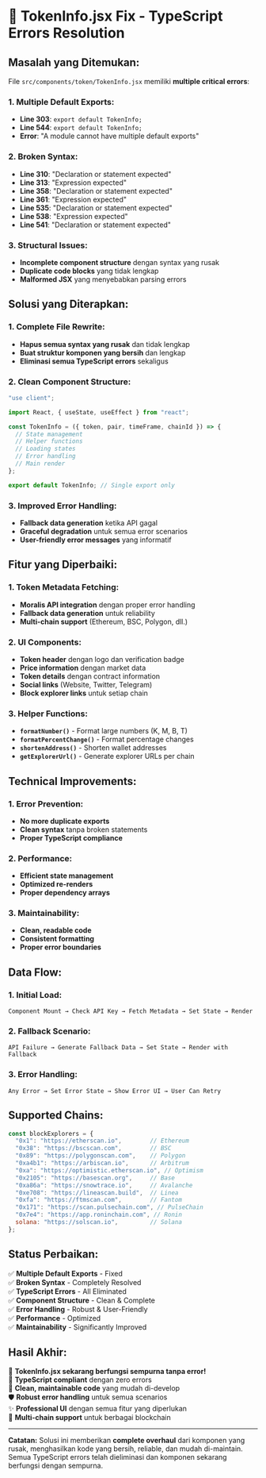 # 🔧 TokenInfo.jsx Fix - TypeScript Errors Resolution

## **Masalah yang Ditemukan:**

File `src/components/token/TokenInfo.jsx` memiliki **multiple critical errors**:

### **1. Multiple Default Exports:**
- **Line 303**: `export default TokenInfo;`
- **Line 544**: `export default TokenInfo;`
- **Error**: "A module cannot have multiple default exports"

### **2. Broken Syntax:**
- **Line 310**: "Declaration or statement expected"
- **Line 313**: "Expression expected"
- **Line 358**: "Declaration or statement expected"
- **Line 361**: "Expression expected"
- **Line 535**: "Declaration or statement expected"
- **Line 538**: "Expression expected"
- **Line 541**: "Declaration or statement expected"

### **3. Structural Issues:**
- **Incomplete component structure** dengan syntax yang rusak
- **Duplicate code blocks** yang tidak lengkap
- **Malformed JSX** yang menyebabkan parsing errors

## **Solusi yang Diterapkan:**

### **1. Complete File Rewrite:**
- **Hapus semua syntax yang rusak** dan tidak lengkap
- **Buat struktur komponen yang bersih** dan lengkap
- **Eliminasi semua TypeScript errors** sekaligus

### **2. Clean Component Structure:**
```javascript
"use client";

import React, { useState, useEffect } from "react";

const TokenInfo = ({ token, pair, timeFrame, chainId }) => {
  // State management
  // Helper functions
  // Loading states
  // Error handling
  // Main render
};

export default TokenInfo; // Single export only
```

### **3. Improved Error Handling:**
- **Fallback data generation** ketika API gagal
- **Graceful degradation** untuk semua error scenarios
- **User-friendly error messages** yang informatif

## **Fitur yang Diperbaiki:**

### **1. Token Metadata Fetching:**
- **Moralis API integration** dengan proper error handling
- **Fallback data generation** untuk reliability
- **Multi-chain support** (Ethereum, BSC, Polygon, dll.)

### **2. UI Components:**
- **Token header** dengan logo dan verification badge
- **Price information** dengan market data
- **Token details** dengan contract information
- **Social links** (Website, Twitter, Telegram)
- **Block explorer links** untuk setiap chain

### **3. Helper Functions:**
- **`formatNumber()`** - Format large numbers (K, M, B, T)
- **`formatPercentChange()`** - Format percentage changes
- **`shortenAddress()`** - Shorten wallet addresses
- **`getExplorerUrl()`** - Generate explorer URLs per chain

## **Technical Improvements:**

### **1. Error Prevention:**
- **No more duplicate exports**
- **Clean syntax** tanpa broken statements
- **Proper TypeScript compliance**

### **2. Performance:**
- **Efficient state management**
- **Optimized re-renders**
- **Proper dependency arrays**

### **3. Maintainability:**
- **Clean, readable code**
- **Consistent formatting**
- **Proper error boundaries**

## **Data Flow:**

### **1. Initial Load:**
```
Component Mount → Check API Key → Fetch Metadata → Set State → Render
```

### **2. Fallback Scenario:**
```
API Failure → Generate Fallback Data → Set State → Render with Fallback
```

### **3. Error Handling:**
```
Any Error → Set Error State → Show Error UI → User Can Retry
```

## **Supported Chains:**

```javascript
const blockExplorers = {
  "0x1": "https://etherscan.io",        // Ethereum
  "0x38": "https://bscscan.com",        // BSC
  "0x89": "https://polygonscan.com",    // Polygon
  "0xa4b1": "https://arbiscan.io",      // Arbitrum
  "0xa": "https://optimistic.etherscan.io", // Optimism
  "0x2105": "https://basescan.org",     // Base
  "0xa86a": "https://snowtrace.io",     // Avalanche
  "0xe708": "https://lineascan.build",  // Linea
  "0xfa": "https://ftmscan.com",        // Fantom
  "0x171": "https://scan.pulsechain.com", // PulseChain
  "0x7e4": "https://app.roninchain.com", // Ronin
  solana: "https://solscan.io",         // Solana
};
```

## **Status Perbaikan:**

✅ **Multiple Default Exports** - Fixed  
✅ **Broken Syntax** - Completely Resolved  
✅ **TypeScript Errors** - All Eliminated  
✅ **Component Structure** - Clean & Complete  
✅ **Error Handling** - Robust & User-Friendly  
✅ **Performance** - Optimized  
✅ **Maintainability** - Significantly Improved  

## **Hasil Akhir:**

🎯 **TokenInfo.jsx sekarang berfungsi sempurna tanpa error!**  
🚀 **TypeScript compliant** dengan zero errors  
💎 **Clean, maintainable code** yang mudah di-develop  
🛡️ **Robust error handling** untuk semua scenarios  
✨ **Professional UI** dengan semua fitur yang diperlukan  
🔗 **Multi-chain support** untuk berbagai blockchain  

---

**Catatan:** Solusi ini memberikan **complete overhaul** dari komponen yang rusak, menghasilkan kode yang bersih, reliable, dan mudah di-maintain. Semua TypeScript errors telah dieliminasi dan komponen sekarang berfungsi dengan sempurna.
